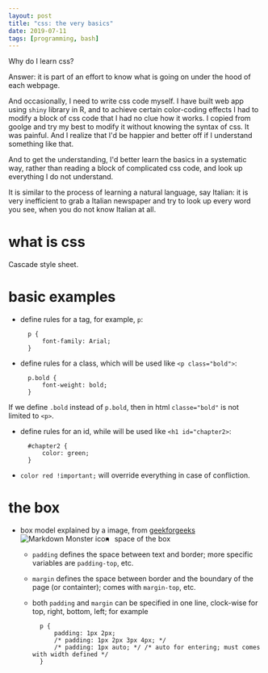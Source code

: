 ```yaml
---
layout: post
title: "css: the very basics"
date: 2019-07-11
tags: [programming, bash]
---
```


Why do I learn css?

Answer: it is part of an effort to know what is going on under the hood of each webpage.

And occasionally, I need to write css code myself. I have built web app using `shiny` library in R, and to achieve certain color-coding effects I had to modify a block of css code that I had no clue how it works. I copied from goolge and try my best to modify it without knowing the syntax of css. It was painful. And I realize that I'd be happier and better off if I understand something like that. 

And to get the understanding, I'd better learn the basics in a systematic way, rather than reading a block of complicated css code, and look up everything I do not understand.

It is similar to the process of learning a natural language, say Italian: it is very inefficient to grab a Italian newspaper and try to look up every word you see, when you do not know Italian at all.

# what is css
Cascade style sheet.

# basic examples

- define rules for a tag, for example, `p`:

        p {
            font-family: Arial;
        }
- define rules for a class, which will be used like `<p class="bold">`:

        p.bold { 
            font-weight: bold;
        }
If we define `.bold` instead of `p.bold`, then in html `classe="bold"` is not limited to `<p>`.
- define rules for an id, while will be used like `<h1 id="chapter2>`:

        #chapter2 {
            color: green;
        }
- `color red !important;` will override everything in case of confliction.

# the box
- box model explained by a image, from [geekforgeeks](https://media.geeksforgeeks.org/)
<img src="https://media.geeksforgeeks.org/wp-content/uploads/box-model-1.png"
     alt="Markdown Monster icon"
     style="float: left; margin-right: 10px;" />
- space of the box
    - `padding` defines the space between text and border; more specific variables are `padding-top`, etc.
    - `margin` defines the space between border and the boundary of the page (or containter); comes with `margin-top`, etc.
    - both `padding` and `margin` can be specified in one line, clock-wise for top, right, bottom, left; for example

            p {
                padding: 1px 2px;
                /* padding: 1px 2px 3px 4px; */
                /* padding: 1px auto; */ /* auto for entering; must comes with width defined */
            }
